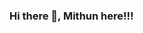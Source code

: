 ### Hi there 👋, Mithun here!!!

<!--
**Mithun162001/Mithun162001** is a ✨ _special_ ✨ repository because its `README.md` (this file) appears on your GitHub profile.

Here are some ideas to get you started:

- 🔭 I’m currently studying in Jain University
- 🌱 I’m currently learning Data Science
- 👯 I’m looking to collaborate on Machine Learning topics
- 🤔 I’m looking for help with numbers
- 💬 Ask me about cricket analysis
- 📫 How to reach me: mithun162001@gmail.com
- 😄 Pronouns: Mithu, Mochi
- ⚡ Fun fact: RCB fan from 13 years*
-->
